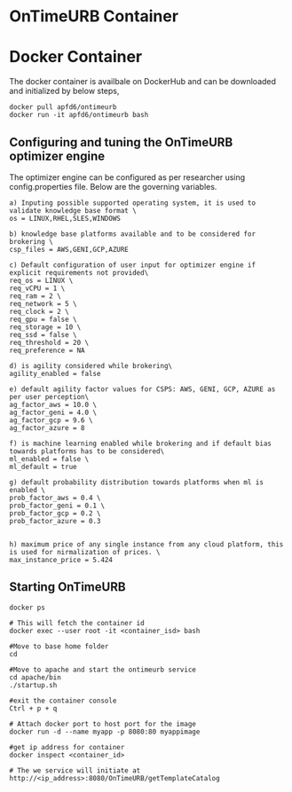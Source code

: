 # OnTimeURB Container

# Docker Container
The docker container is availbale on DockerHub and can be downloaded and initialized by below steps,
```
docker pull apfd6/ontimeurb
docker run -it apfd6/ontimeurb bash

```
## Configuring and tuning the OnTimeURB optimizer engine
The optimizer engine can be configured as per researcher using config.properties file. Below are the governing variables.
```
a) Inputing possible supported operating system, it is used to validate knowledge base format \
os = LINUX,RHEL,SLES,WINDOWS 

b) knowledge base platforms available and to be considered for brokering \
csp_files = AWS,GENI,GCP,AZURE

c) Default configuration of user input for optimizer engine if explicit requirements not provided\
req_os = LINUX \
req_vCPU = 1 \
req_ram = 2 \
req_network = 5 \
req_clock = 2 \
req_gpu = false \
req_storage = 10 \
req_ssd = false \
req_threshold = 20 \
req_preference = NA 

d) is agility considered while brokering\
agility_enabled = false 

e) default agility factor values for CSPS: AWS, GENI, GCP, AZURE as per user perception\
ag_factor_aws = 10.0 \
ag_factor_geni = 4.0 \
ag_factor_gcp = 9.6 \
ag_factor_azure = 8 

f) is machine learning enabled while brokering and if default bias towards platforms has to be considered\
ml_enabled = false \
ml_default = true 

g) default probability distribution towards platforms when ml is enabled \
prob_factor_aws = 0.4 \
prob_factor_geni = 0.1 \
prob_factor_gcp = 0.2 \
prob_factor_azure = 0.3 


h) maximum price of any single instance from any cloud platform, this is used for nirmalization of prices. \
max_instance_price = 5.424 

```


## Starting OnTimeURB

```
docker ps

# This will fetch the container id
docker exec --user root -it <container_isd> bash

#Move to base home folder
cd

#Move to apache and start the ontimeurb service
cd apache/bin
./startup.sh

#exit the container console
Ctrl + p + q

# Attach docker port to host port for the image
docker run -d --name myapp -p 8080:80 myappimage

#get ip address for container
docker inspect <container_id>

# The we service will initiate at
http://<ip_address>:8080/OnTimeURB/getTemplateCatalog

```

